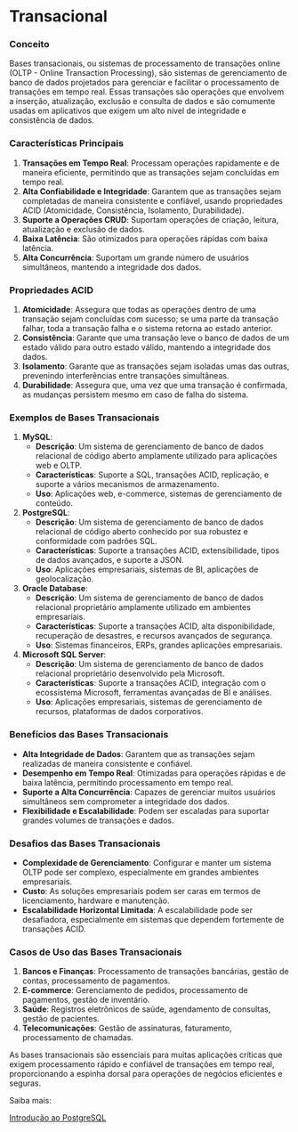 # Transacional


### Conceito

Bases transacionais, ou sistemas de processamento de transações online (OLTP - Online Transaction Processing), são sistemas de gerenciamento de banco de dados projetados para gerenciar e facilitar o processamento de transações em tempo real. Essas transações são operações que envolvem a inserção, atualização, exclusão e consulta de dados e são comumente usadas em aplicativos que exigem um alto nível de integridade e consistência de dados.

### Características Principais

1. **Transações em Tempo Real**: Processam operações rapidamente e de maneira eficiente, permitindo que as transações sejam concluídas em tempo real.
2. **Alta Confiabilidade e Integridade**: Garantem que as transações sejam completadas de maneira consistente e confiável, usando propriedades ACID (Atomicidade, Consistência, Isolamento, Durabilidade).
3. **Suporte a Operações CRUD**: Suportam operações de criação, leitura, atualização e exclusão de dados.
4. **Baixa Latência**: São otimizados para operações rápidas com baixa latência.
5. **Alta Concurrência**: Suportam um grande número de usuários simultâneos, mantendo a integridade dos dados.

### Propriedades ACID

1. **Atomicidade**: Assegura que todas as operações dentro de uma transação sejam concluídas com sucesso; se uma parte da transação falhar, toda a transação falha e o sistema retorna ao estado anterior.
2. **Consistência**: Garante que uma transação leve o banco de dados de um estado válido para outro estado válido, mantendo a integridade dos dados.
3. **Isolamento**: Garante que as transações sejam isoladas umas das outras, prevenindo interferências entre transações simultâneas.
4. **Durabilidade**: Assegura que, uma vez que uma transação é confirmada, as mudanças persistem mesmo em caso de falha do sistema.

### Exemplos de Bases Transacionais

1. **MySQL**:
    - **Descrição**: Um sistema de gerenciamento de banco de dados relacional de código aberto amplamente utilizado para aplicações web e OLTP.
    - **Características**: Suporte a SQL, transações ACID, replicação, e suporte a vários mecanismos de armazenamento.
    - **Uso**: Aplicações web, e-commerce, sistemas de gerenciamento de conteúdo.
2. **PostgreSQL**:
    - **Descrição**: Um sistema de gerenciamento de banco de dados relacional de código aberto conhecido por sua robustez e conformidade com padrões SQL.
    - **Características**: Suporte a transações ACID, extensibilidade, tipos de dados avançados, e suporte a JSON.
    - **Uso**: Aplicações empresariais, sistemas de BI, aplicações de geolocalização.
3. **Oracle Database**:
    - **Descrição**: Um sistema de gerenciamento de banco de dados relacional proprietário amplamente utilizado em ambientes empresariais.
    - **Características**: Suporte a transações ACID, alta disponibilidade, recuperação de desastres, e recursos avançados de segurança.
    - **Uso**: Sistemas financeiros, ERPs, grandes aplicações empresariais.
4. **Microsoft SQL Server**:
    - **Descrição**: Um sistema de gerenciamento de banco de dados relacional proprietário desenvolvido pela Microsoft.
    - **Características**: Suporte a transações ACID, integração com o ecossistema Microsoft, ferramentas avançadas de BI e análises.
    - **Uso**: Aplicações empresariais, sistemas de gerenciamento de recursos, plataformas de dados corporativos.

### Benefícios das Bases Transacionais

- **Alta Integridade de Dados**: Garantem que as transações sejam realizadas de maneira consistente e confiável.
- **Desempenho em Tempo Real**: Otimizadas para operações rápidas e de baixa latência, permitindo processamento em tempo real.
- **Suporte a Alta Concurrência**: Capazes de gerenciar muitos usuários simultâneos sem comprometer a integridade dos dados.
- **Flexibilidade e Escalabilidade**: Podem ser escaladas para suportar grandes volumes de transações e dados.

### Desafios das Bases Transacionais

- **Complexidade de Gerenciamento**: Configurar e manter um sistema OLTP pode ser complexo, especialmente em grandes ambientes empresariais.
- **Custo**: As soluções empresariais podem ser caras em termos de licenciamento, hardware e manutenção.
- **Escalabilidade Horizontal Limitada**: A escalabilidade pode ser desafiadora, especialmente em sistemas que dependem fortemente de transações ACID.

### Casos de Uso das Bases Transacionais

1. **Bancos e Finanças**: Processamento de transações bancárias, gestão de contas, processamento de pagamentos.
2. **E-commerce**: Gerenciamento de pedidos, processamento de pagamentos, gestão de inventário.
3. **Saúde**: Registros eletrônicos de saúde, agendamento de consultas, gestão de pacientes.
4. **Telecomunicações**: Gestão de assinaturas, faturamento, processamento de chamadas.

As bases transacionais são essenciais para muitas aplicações críticas que exigem processamento rápido e confiável de transações em tempo real, proporcionando a espinha dorsal para operações de negócios eficientes e seguras.

Saiba mais:

[Introdução ao PostgreSQL](https://cursos.alura.com.br/course/introducao-postgresql-primeiros-passos)